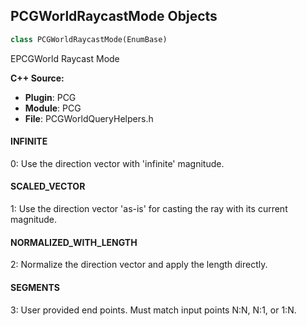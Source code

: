 ## PCGWorldRaycastMode Objects

```python
class PCGWorldRaycastMode(EnumBase)
```

EPCGWorld Raycast Mode

**C++ Source:**

- **Plugin**: PCG
- **Module**: PCG
- **File**: PCGWorldQueryHelpers.h

<a id="unreal.PCGWorldRaycastMode.INFINITE"></a>

#### INFINITE

0: Use the direction vector with 'infinite' magnitude.

<a id="unreal.PCGWorldRaycastMode.SCALED_VECTOR"></a>

#### SCALED_VECTOR

1: Use the direction vector 'as-is' for casting the ray with its current magnitude.

<a id="unreal.PCGWorldRaycastMode.NORMALIZED_WITH_LENGTH"></a>

#### NORMALIZED_WITH_LENGTH

2: Normalize the direction vector and apply the length directly.

<a id="unreal.PCGWorldRaycastMode.SEGMENTS"></a>

#### SEGMENTS

3: User provided end points. Must match input points N:N, N:1, or 1:N.

<a id="unreal.PCGLandscapeCacheSerializationMode"></a>